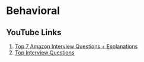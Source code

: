 # Behavioral

## YouTube Links


1. [Top 7 Amazon Interview Questions + Explanations](https://www.youtube.com/watch?v=HvMc-ECHTWk)
2. [Top Interview Questions](https://www.indeed.com/career-advice/interviewing/top-interview-questions-and-answers)